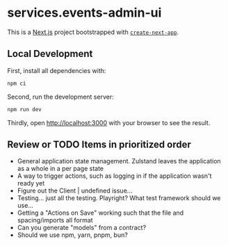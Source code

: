 # services.events-admin-ui

This is a [Next.js](https://nextjs.org) project bootstrapped with [`create-next-app`](https://nextjs.org/docs/app/api-reference/cli/create-next-app).

## Local Development

First, install all dependencies with:

```bash
npm ci
```

Second, run the development server:

```bash
npm run dev
```

Thirdly, open [http://localhost:3000](http://localhost:3000) with your browser to see the result.

## Review or TODO Items in prioritized order

- General application state management. Zulstand leaves the application as a whole in a per page state
- A way to trigger actions, such as logging in if the application wasn't ready yet
- Figure out the Client | undefined issue...
- Testing... just all the testing. Playright? What test framework should we use...
- Getting a "Actions on Save" working such that the file and spacing/imports all format
- Can you generate "models" from a contract?
- Should we use npm, yarn, pnpm, bun?
